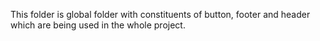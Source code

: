 This folder is global folder with constituents of button, footer and header which are being used in the whole project.
